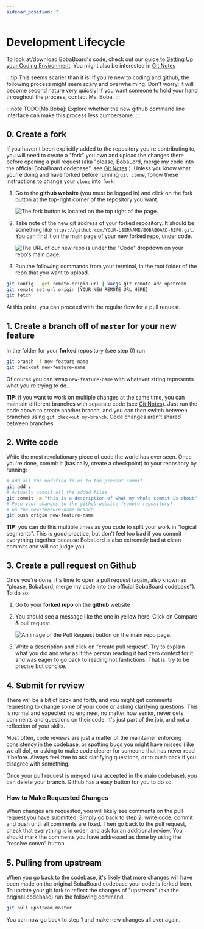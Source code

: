 ```yaml
---
sidebar_position: 7
---
```


# Development Lifecycle

To look at/download BobaBoard's code, check out our guide to [Setting Up your Coding Environment](/docs/engineering/start-developing/before-you-start).
You might also be interested in [Git Notes](/docs/engineering/legacy-pages/git-notes)

:::tip This seems scarier than it is!
If you're new to coding and github, the following process might seem scary and overwhelming. Don't worry: it will become second nature very quickly! If you want someone to hold your hand throughout the process, contact Ms. Boba.
:::

:::note
TODO[Ms.Boba]: Explore whether the new github command line interface can make this process less cumbersome.
:::

## 0. Create a fork

If you haven't been explicitly added to the repository you're contributing to, you will need to create a "fork" you own and upload the changes there before opening a pull request (aka "please, BobaLord, merge my code into the official BobaBoard codebase", see [Git Notes](/docs/engineering/legacy-pages/git-notes) ). Unless you know what you're doing and have forked before running `git clone`, follow these instructions to change your `clone` into `fork`.

1. Go to the **github website** (you must be logged in) and click on the fork button at the top-right corner of the repository you want.

   ![The fork button is located on the top right of the page.](/img/legacy/devenv1.png)

2. Take note of the new git address of your forked repository. It should be something like `https://github.com/YOUR-USERNAME/BOBABOARD-REPO.git`. You can find it on the main page of your new forked repo, under code.

   ![The URL of our new repo is under the "Code" dropdown on your repo's main page.](/img/legacy/devenv2.png)

3. Run the following commands from your terminal, in the root folder of the repo that you want to upload.

```bash
git config --get remote.origin.url | xargs git remote add upstream
git remote set-url origin [YOUR NEW REMOTE URL HERE]
git fetch
```

At this point, you can proceed with the regular flow for a pull request.

## 1. Create a branch off of `master` for your new feature

In the folder for your **forked** repository (see step 0) run

```bash
git branch -f new-feature-name
git checkout new-feature-name
```

Of course you can swap `new-feature-name` with whatever string represents what you're trying to do.

**TIP:** if you want to work on multiple changes at the same time, you can maintain different branches with separate code (see [Git Notes](/docs/engineering/legacy-pages/git-notes)). Just run the code above to create another branch, and you can then switch between branches using `git checkout my-branch`. Code changes aren't shared between branches.

## 2. Write code

Write the most revolutionary piece of code the world has ever seen. Once you're done, commit it (basically, create a checkpoint) to your repository by running:

```bash
# Add all the modified files to the present commit
git add .
# Actually commit all the added files
git commit -m "this is a description of what my whole commit is about"
# Push your changes to the github website (remote repository)
# on the new-feature-name branch
git push origin new-feature-name
```

**TIP:** you can do this multiple times as you code to split your work in "logical segments". This is good practice, but don't feel too bad if you commit everything together because BobaLord is also extremely bad at clean commits and will not judge you.

## 3. Create a pull request on Github

Once you're done, it's time to open a pull request (again, also known as "please, BobaLord, merge my code into the official BobaBoard codebase"). To do so:

1. Go to your **forked repo** on the **github** website
2. You should see a message like the one in yellow here. Click on Compare & pull request.

   ![An image of the Pull Request button on the main repo page.](/img/legacy/devenv3.png)

3. Write a description and click on "create pull request". Try to explain what you did and why as if the person reading it had zero context for it and was eager to go back to reading hot fanfictions. That is, try to be precise but concise.

## 4. Submit for review

There will be a bit of back and forth, and you might get comments requesting to change some of your code or asking clarifying questions. This is normal and expected: no engineer, no matter how senior, never gets comments and questions on their code. It's just part of the job, and not a reflection of your skills.

Most often, code reviews are just a matter of the maintainer enforcing consistency in the codebase, or spotting bugs you might have missed (like we all do), or asking to make code clearer for someone that has never read it before. Always feel free to ask clarifying questions, or to push back if you disagree with something.

Once your pull request is merged (aka accepted in the main codebase), you can delete your branch. Github has a easy button for you to do so.

### How to Make Requested Changes

When changes are requested, you will likely see comments on the pull request you have submitted. Simply go back to step 2, write code, commit and push until all comments are fixed. Then go back to the pull request, check that everything is in order, and ask for an additional review. You should mark the comments you have addressed as done by using the "resolve convo" button.

## 5. Pulling from upstream

When you go back to the codebase, it's likely that more changes will have been made on the original BobaBoard codebase your code is forked from. To update your git fork to reflect the changes of "upstream" (aka the original codebase) run the following command.

```bash
git pull upstream master
```

You can now go back to step 1 and make new changes all over again.
